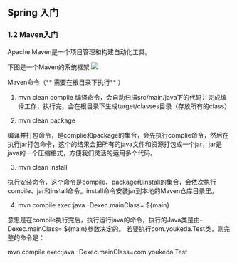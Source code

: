 ## Spring 入门
### 1.2 Maven入门
Apache Maven是一个项目管理和构建自动化工具。

下图是一个Maven的系统框架
![](https://style.youkeda.com/img/ham/course/j4/mvn.svg)

Maven命令（** 需要在根目录下执行** ）

1. mvn clean complie
编译命令，会自动扫描src/main/java下的代码并完成编译工作，执行完，会在根目录下生成target/classes目录（存放所有的class）

2. mvn clean package

编译并打包命令，是complie和package的集合，会先执行complie命令，然后在执行jar打包命令，这个的结果会把所有的java文件和资源打包成一个jar，jar是java的一个压缩格式，方便我们灵活的运用多个代码。

3. mvn clean install

执行安装命令，这个命令是compile、package和install的集合，会依次执行compile、jar和install命令。install命令安装jar到本地的Maven仓库目录里。

4. mvn compile exec:java -Dexec.mainClass= ${main}

意思是在compile执行完后，执行运行java的命令，执行的Java类是由-Dexec.mainClass= ${main}参数决定的。
若要执行com.youkeda.Test类，则完整的命令是：

mvn compile exec:java -Dexec.mainClass=com.youkeda.Test
